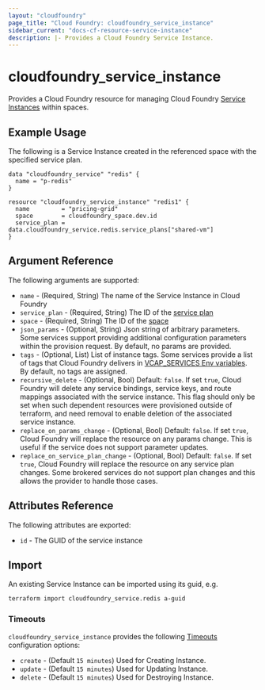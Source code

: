```yaml
---
layout: "cloudfoundry"
page_title: "Cloud Foundry: cloudfoundry_service_instance"
sidebar_current: "docs-cf-resource-service-instance"
description: |- Provides a Cloud Foundry Service Instance.
---
```


# cloudfoundry\_service\_instance

Provides a Cloud Foundry resource for managing Cloud Foundry [Service Instances](https://docs.cloudfoundry.org/devguide/services/) within spaces.

## Example Usage

The following is a Service Instance created in the referenced space with the specified service plan.

```hcl
data "cloudfoundry_service" "redis" {
  name = "p-redis"
}

resource "cloudfoundry_service_instance" "redis1" {
  name         = "pricing-grid"
  space        = cloudfoundry_space.dev.id
  service_plan = data.cloudfoundry_service.redis.service_plans["shared-vm"]
}
```

## Argument Reference

The following arguments are supported:

* `name` - (Required, String) The name of the Service Instance in Cloud Foundry
* `service_plan` - (Required, String) The ID of the [service plan](/docs/providers/cloudfoundry/d/service.html)
* `space` - (Required, String) The ID of the [space](/docs/providers/cloudfoundry/r/space.html)
* `json_params` - (Optional, String) Json string of arbitrary parameters. Some services support providing additional configuration parameters within the provision request. By default, no params are provided.
* `tags` - (Optional, List) List of instance tags. Some services provide a list of tags that Cloud Foundry delivers in [VCAP_SERVICES Env variables](https://docs.cloudfoundry.org/devguide/deploy-apps/environment-variable.html#VCAP-SERVICES). By default, no tags are assigned.
* `recursive_delete` - (Optional, Bool) Default: `false`. If set `true`, Cloud Foundry will delete any service bindings, service keys, and route mappings associated with the service instance. This flag should only be set when such dependent resources were provisioned outside of terraform, and need removal to enable deletion of the associated service instance.
* `replace_on_params_change` - (Optional, Bool) Default: `false`. If set `true`, Cloud Foundry will replace the resource on any params change. This is useful if the service does not support parameter updates.
* `replace_on_service_plan_change` - (Optional, Bool) Default: `false`. If set `true`, Cloud Foundry will replace the resource on any service plan changes. Some brokered services do not support plan changes and this allows the provider to handle those cases.

## Attributes Reference

The following attributes are exported:

* `id` - The GUID of the service instance

## Import

An existing Service Instance can be imported using its guid, e.g.

```bash
terraform import cloudfoundry_service.redis a-guid
```

### Timeouts

`cloudfoundry_service_instance` provides the following
[Timeouts](https://www.terraform.io/docs/configuration/blocks/resources/syntax.html#operation-timeouts) configuration options:

* `create` - (Default `15 minutes`) Used for Creating Instance.
* `update` - (Default `15 minutes`) Used for Updating Instance.
* `delete` - (Default `15 minutes`) Used for Destroying Instance.
